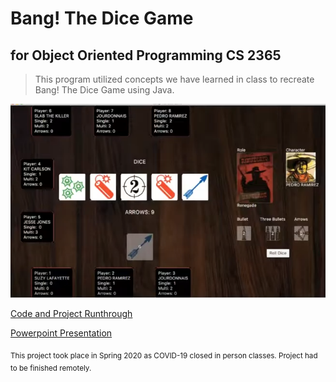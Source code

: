 # Bang! The Dice Game
## for Object Oriented Programming CS 2365

>This program utilized concepts we have learned in class to recreate Bang! The Dice Game using Java.

![Board Layout](https://github.com/Rayven-D/Project3_OOP_BangDiceGame/blob/master/READMEpics/turn.PNG)

[Code and Project Runthrough](https://www.youtube.com/watch?v=qwAj4pjth90&feature=youtu.be)

[Powerpoint Presentation](https://www.youtube.com/watch?v=E9H0vBAcaCU)

<sub>This project took place in Spring 2020 as COVID-19 closed in person classes. Project had to be finished remotely.</sub>

